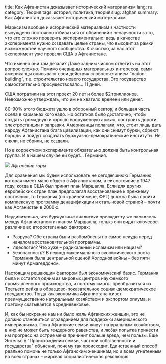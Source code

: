 title: Как Афганистан доказывает исторический материализм
lang: ru
category: Теория
tags: история, политика, теория
slug: afghan
summary: Как Афганистан доказывает исторический материализм

Марксизм вообще и исторический материализм в частности вынуждены постоянно отбиваться от обвинений в ненаучности за то, что его сложно проверить экспериментально: ведь в качестве эксперимента нужно создавать целые страны, что выходит за рамки возможностей научного сообщества. К счастью, за нас этот эксперимент уже провели США в Афганистане.

Что именно они там делали? Даже задним числом ответить на этот вопрос сложно. Помимо очевидных материальных интересов, сами американцы описывают свои действия словосочетанием "nation-building", т.е. строительство нового государства. Это государство самостоятельно просуществовало... 11 дней.

США потратили на этот проект 20 лет и более $2 триллионов. Невозможно утверждать, что им не хватило времени или денег.

80-90% этого бюджета ушло в оборонный сектор, и большая часть осела в карманах кого надо. Но остатков было достаточно, чтобы создать громадную и хорошо вооруженную армию, построить дороги, электростанции и заправки. Американцы полагали, что, стоит лишь дать народу Афганистана блага цивилизации, как они снимут бурки, сбреют бороды и пойдут создавать буржуазно-демократические институты. Не сняли, не сбрили, не создали.

Но в корректном эксперименте обязательно должна быть контрольная группа. И в нашем случае ей будет... Германия.

![](https://peakvisor.com/photo/Afghanistan-Kabul-panorama.jpg)
*Афганские горы*

Для сравнения мы будем использовать не сегодняшнюю Германию, которая имеет мало общего с Афганистаном, а ее состояние в 1947 году, когда в США был принят план Маршалла. Если для других европейских стран план предполагал восстановление к прежнему состоянию, то Германия (по крайней мере, ФРГ) должна была пройти комплексную программу денацификации и стать новой страной – почти как Афганистан в 2000-х.

Неудивительно, что буржуазные аналитики проводят ту же параллель между Афганистаном и планом Маршалла, только они видят ключевое различие во второстепенных факторах:

- Разруха? Обе страны были разбомблены по самое некуда перед началом восстановительной программы.
- Идеология? Что хуже – радикальный исламизм или нацизм?
- Безопасность? В период максимального экономического роста Германия была центральной сценой Холодной войны – без пяти минут Армагеддоном.

Настоящим решающим фактором был экономический базис. Германия была и остается одним из мировых центров наукоемкого промышленного производства, и поэтому смогла преобразиться из Третьего рейха в образцово-показательное социал-демократическое государство. Тогда как экономика Афганистана живет преимущественно натуральным хозяйством и экспортом опиума, и поэтому скатывается в средневековье.

И, как бы искренне нам ни было жаль Афганских женщин, это не должно становиться оправданием для поддержки американского империализма. Пока Афганские семьи живут натуральным хозяйством, в них не может быть гендерного равенства, и любая попытка принести им прогресс на острие меча причинит больше вреда, чем пользы. Еще Энгельс в "Происхождении семьи, частной собственности и государства" объяснил, почему так происходит. Единственный способ реально помочь не только Афганским женщинам, но и всем угнетенным во всех странах – мировая социалистическая революция.
